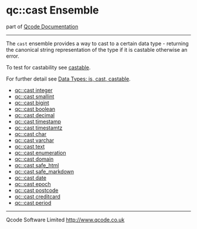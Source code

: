 qc::cast Ensemble
=======
part of [Qcode Documentation](index.md)

* * *

The `cast` ensemble provides a way to cast to a certain data type - returning the canonical string representation of the type if it is castable otherwise an error.

To test for castability see [castable](castable.md).

For further detail see [Data Types: is, cast, castable](data-types.md).

* [qc::cast integer](procs/cast-integer.md)
* [qc::cast smallint](procs/cast-smallint.md)
* [qc::cast bigint](procs/cast-bigint.md)
* [qc::cast boolean](procs/cast-boolean.md)
* [qc::cast decimal](procs/cast-decimal.md)
* [qc::cast timestamp](procs/cast-timestamp.md)
* [qc::cast timestamtz](procs/cast-timestamptz.md)
* [qc::cast char](procs/cast-char.md)
* [qc::cast varchar](procs/cast-varchar.md)
* [qc::cast text](procs/cast-text.md)
* [qc::cast enumeration](procs/cast-enumeration.md)
* [qc::cast domain](procs/cast-domain.md)
* [qc::cast safe_html](procs/cast-safe_html.md)
* [qc::cast safe_markdown](procs/cast-safe_markdown.md)
* [qc::cast date](procs/cast-date.md)
* [qc::cast epoch](procs/cast-epoch.md)
* [qc::cast postcode](procs/cast-postcode.md)
* [qc::cast creditcard](procs/cast-creditcard.md)
* [qc::cast period](procs/cast-period.md)


* * *

Qcode Software Limited <http://www.qcode.co.uk>
